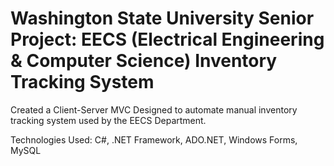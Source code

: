 # Washington State University Senior Project: EECS (Electrical Engineering & Computer Science) Inventory Tracking System

Created a Client-Server MVC Designed to automate manual inventory tracking system used by the EECS Department.

Technologies Used: C#, .NET Framework, ADO.NET, Windows Forms, MySQL
